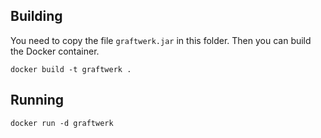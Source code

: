 ## Building

You need to copy the file ```graftwerk.jar``` in this folder. Then you can build the Docker container.


```docker build -t graftwerk .```

## Running

```docker run -d graftwerk```